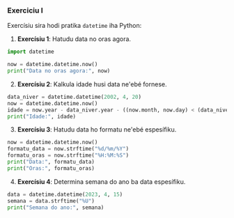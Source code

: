 ### Exerciciu I

Exercísiu sira hodi pratika `datetime` iha Python:

1. **Exercísiu 1**: Hatudu data no oras agora.

```python
import datetime

now = datetime.datetime.now()
print("Data no oras agora:", now)
```

2. **Exercísiu 2**: Kalkula idade husi data ne'ebé fornese.

```python
data_niver = datetime.datetime(2002, 4, 20)
now = datetime.datetime.now()
idade = now.year - data_niver.year - ((now.month, now.day) < (data_niver.month, data_niver.day))
print("Idade:", idade)
```

3. **Exercísiu 3**: Hatudu data ho formatu ne'ebé espesífiku.

```python
now = datetime.datetime.now()
formatu_data = now.strftime("%d/%m/%Y")
formatu_oras = now.strftime("%H:%M:%S")
print("Data:", formatu_data)
print("Oras:", formatu_oras)
```

4. **Exercísiu 4**: Determina semana do ano ba data espesífiku.

```python
data = datetime.datetime(2023, 4, 15)
semana = data.strftime("%U")
print("Semana do ano:", semana)
```
